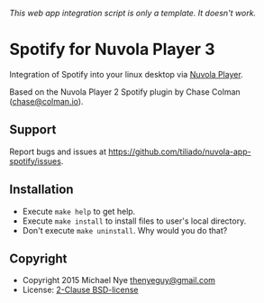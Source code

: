 *This web app integration script is only a template. It doesn't work.*

Spotify for Nuvola Player 3
===========================

Integration of Spotify into your linux desktop via
[Nuvola Player](https://github.com/tiliado/nuvolaplayer).

Based on the Nuvola Player 2 Spotify plugin by Chase Colman (<chase@colman.io>).

Support
-------

Report bugs and issues at <https://github.com/tiliado/nuvola-app-spotify/issues>.

Installation
------------

  * Execute ``make help`` to get help.
  * Execute ``make install`` to install files to user's local directory.
  * Don't execute ``make uninstall``. Why would you do that?

Copyright
---------

  - Copyright 2015 Michael Nye <thenyeguy@gmail.com>
  - License: [2-Clause BSD-license](./LICENSE)
